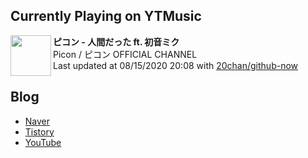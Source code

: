 ## Currently Playing on YTMusic

[<img align="left" height="65" src="https://i.ytimg.com/vi/4n5PNy04oIs/sddefault.jpg?sqp=-oaymwEWCJADEOEBIAQqCghqEJQEGHgg6AJIWg&rs">](https://music.youtube.com/channel/UCaWVCqpIfWFXUHSKANMjVQA)

**ピコン - 人間だった ft. 初音ミク**  
Picon / ピコン OFFICIAL CHANNEL  
Last updated at 08/15/2020 20:08 with [20chan/github-now](https://github.com/20chan/github-now)

## Blog

- [Naver](http://blog.naver.com/neurowhai)
- [Tistory](http://neurowhai.tistory.com/)
- [YouTube](https://www.youtube.com/channel/UCB_v1xU6laBHOeH6z4L-Mtw)
